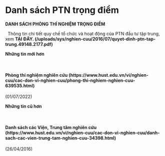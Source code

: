 # Danh sách PTN trọng điểm

**DANH SÁCH PHÒNG THÍ NGHIỆM TRỌNG ĐIỂM**

 
Thông tin chi tiết quy chế tổ chức và hoạt động của PTN đầu tư tập trung, xem **TẠI ĐÂY. (/uploads/sys/nghien-cuu/2016/07/quyet-dinh-ptn-tap-trung.49148.2177.pdf)**

**Những tin mới hơn**

 
<h4>Phòng thí nghiệm nghiên cứu (https://www.hust.edu.vn/vi/nghien-cuu/cac-don-vi-nghien-cuu/phong-thi-nghiem-nghien-cuu-639535.html)</h4>
(01/07/2022)

**Những tin cũ hơn**

 
<h4>Danh sách các Viện, Trung tâm nghiên cứu (https://www.hust.edu.vn/vi/nghien-cuu/cac-don-vi-nghien-cuu/danh-sach-cac-vien-trung-tam-nghien-cuu-34398.html)</h4>
(26/04/2016)